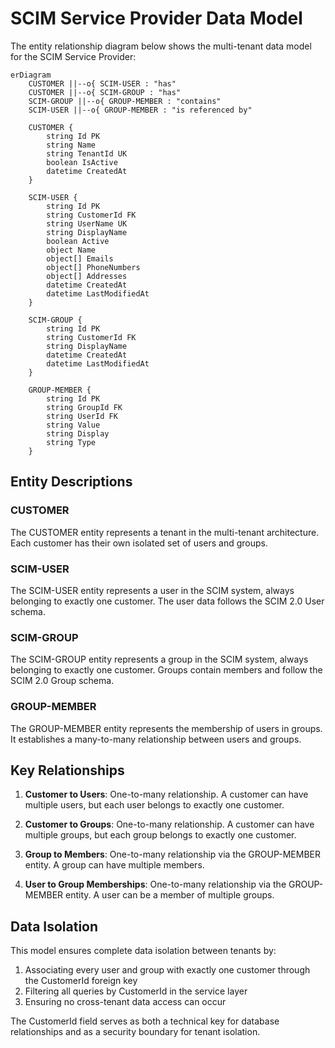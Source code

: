 # SCIM Service Provider Data Model

The entity relationship diagram below shows the multi-tenant data model for the SCIM Service Provider:

```mermaid
erDiagram
    CUSTOMER ||--o{ SCIM-USER : "has"
    CUSTOMER ||--o{ SCIM-GROUP : "has"
    SCIM-GROUP ||--o{ GROUP-MEMBER : "contains"
    SCIM-USER ||--o{ GROUP-MEMBER : "is referenced by"
    
    CUSTOMER {
        string Id PK
        string Name
        string TenantId UK
        boolean IsActive
        datetime CreatedAt
    }
    
    SCIM-USER {
        string Id PK
        string CustomerId FK
        string UserName UK
        string DisplayName
        boolean Active
        object Name
        object[] Emails
        object[] PhoneNumbers
        object[] Addresses
        datetime CreatedAt
        datetime LastModifiedAt
    }
    
    SCIM-GROUP {
        string Id PK
        string CustomerId FK
        string DisplayName
        datetime CreatedAt
        datetime LastModifiedAt
    }
    
    GROUP-MEMBER {
        string Id PK
        string GroupId FK
        string UserId FK
        string Value
        string Display
        string Type
    }
```

## Entity Descriptions

### CUSTOMER
The CUSTOMER entity represents a tenant in the multi-tenant architecture. Each customer has their own isolated set of users and groups.

### SCIM-USER
The SCIM-USER entity represents a user in the SCIM system, always belonging to exactly one customer. The user data follows the SCIM 2.0 User schema.

### SCIM-GROUP
The SCIM-GROUP entity represents a group in the SCIM system, always belonging to exactly one customer. Groups contain members and follow the SCIM 2.0 Group schema.

### GROUP-MEMBER
The GROUP-MEMBER entity represents the membership of users in groups. It establishes a many-to-many relationship between users and groups.

## Key Relationships

1. **Customer to Users**: One-to-many relationship. A customer can have multiple users, but each user belongs to exactly one customer.

2. **Customer to Groups**: One-to-many relationship. A customer can have multiple groups, but each group belongs to exactly one customer.

3. **Group to Members**: One-to-many relationship via the GROUP-MEMBER entity. A group can have multiple members.

4. **User to Group Memberships**: One-to-many relationship via the GROUP-MEMBER entity. A user can be a member of multiple groups.

## Data Isolation

This model ensures complete data isolation between tenants by:

1. Associating every user and group with exactly one customer through the CustomerId foreign key
2. Filtering all queries by CustomerId in the service layer
3. Ensuring no cross-tenant data access can occur

The CustomerId field serves as both a technical key for database relationships and as a security boundary for tenant isolation.
